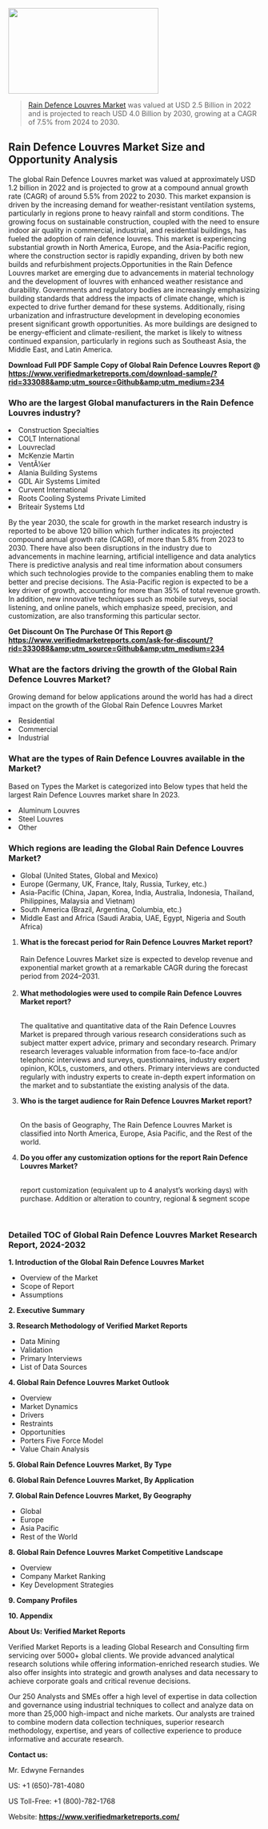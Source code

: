 <img src="https://ffe5etoiles.com/wp-content/uploads/2024/12/MST1-300x171.png" alt="" width="300" height="171" class="alignnone size-medium wp-image-20088" /><blockquote><p><p><a href="https://www.verifiedmarketreports.com/download-sample/?rid=333088&utm_source=Github&utm_medium=234" target="_blank">Rain Defence Louvres Market</a> was valued at USD 2.5 Billion in 2022 and is projected to reach USD 4.0 Billion by 2030, growing at a CAGR of 7.5% from 2024 to 2030.</p></blockquote><p><h2>Rain Defence Louvres Market Size and Opportunity Analysis</h2>The global Rain Defence Louvres market was valued at approximately USD 1.2 billion in 2022 and is projected to grow at a compound annual growth rate (CAGR) of around 5.5% from 2022 to 2030. This market expansion is driven by the increasing demand for weather-resistant ventilation systems, particularly in regions prone to heavy rainfall and storm conditions. The growing focus on sustainable construction, coupled with the need to ensure indoor air quality in commercial, industrial, and residential buildings, has fueled the adoption of rain defence louvres. This market is experiencing substantial growth in North America, Europe, and the Asia-Pacific region, where the construction sector is rapidly expanding, driven by both new builds and refurbishment projects.Opportunities in the Rain Defence Louvres market are emerging due to advancements in material technology and the development of louvres with enhanced weather resistance and durability. Governments and regulatory bodies are increasingly emphasizing building standards that address the impacts of climate change, which is expected to drive further demand for these systems. Additionally, rising urbanization and infrastructure development in developing economies present significant growth opportunities. As more buildings are designed to be energy-efficient and climate-resilient, the market is likely to witness continued expansion, particularly in regions such as Southeast Asia, the Middle East, and Latin America.</p><p class=""><strong>Download Full PDF Sample Copy of Global Rain Defence Louvres Report @ <a href="https://www.verifiedmarketreports.com/download-sample/?rid=333088&amp;utm_source=Github&amp;utm_medium=234" target="_blank">https://www.verifiedmarketreports.com/download-sample/?rid=333088&amp;utm_source=Github&amp;utm_medium=234</a></strong></p><h3 id="" class="">Who are the largest Global manufacturers in the Rain Defence Louvres industry?</h3><p><li>Construction Specialties</li><li> COLT International</li><li> Louvreclad</li><li> McKenzie Martin</li><li> VentÃ¼er</li><li> Alania Building Systems</li><li> GDL Air Systems Limited</li><li> Curvent International</li><li> Roots Cooling Systems Private Limited</li><li> Briteair Systems Ltd</li></p><div class=""><div class="" dir="" data-message-author-role="" data-message-id="" data-message-model-slug=""><div class=""><div class=""><div class=""><div class="" dir="" data-message-author-role="" data-message-id="" data-message-model-slug=""><div class=""><div class=""><p>By the year 2030, the scale for growth in the market research industry is reported to be above 120 billion which further indicates its projected compound annual growth rate (CAGR), of more than 5.8% from 2023 to 2030. There have also been disruptions in the industry due to advancements in machine learning, artificial intelligence and data analytics There is predictive analysis and real time information about consumers which such technologies provide to the companies enabling them to make better and precise decisions. The Asia-Pacific region is expected to be a key driver of growth, accounting for more than 35% of total revenue growth. In addition, new innovative techniques such as mobile surveys, social listening, and online panels, which emphasize speed, precision, and customization, are also transforming this particular sector.</p><p><strong>Get Discount On The Purchase Of This Report @&nbsp; <a href="https://www.verifiedmarketreports.com/ask-for-discount/?rid=333088&amp;utm_source=Github&amp;utm_medium=234" target="_blank">https://www.verifiedmarketreports.com/ask-for-discount/?rid=333088&amp;utm_source=Github&amp;utm_medium=234</a></strong></p></div></div></div></div></div></div></div></div><h3 id="" class="">What are the factors driving the growth of the Global Rain Defence Louvres Market?</h3><p id="" class="">Growing demand for below applications around the world has had a direct impact on the growth of the Global Rain Defence Louvres Market</p><p id="" class=""><li>Residential</li><li> Commercial</li><li> Industrial</li></p><h3 id="" class="">What are the types of Rain Defence Louvres available in the Market?</h3><p id="" class="">Based on Types the Market is categorized into Below types that held the largest Rain Defence Louvres market share In 2023.</p><p id="" class=""><li>Aluminum Louvres</li><li> Steel Louvres</li><li> Other</li></p><h3 id="" class="">Which regions are leading the Global Rain Defence Louvres Market?</h3><ul><li>Global (United States, Global and Mexico)</li><li>Europe (Germany, UK, France, Italy, Russia, Turkey, etc.)</li><li>Asia-Pacific (China, Japan, Korea, India, Australia, Indonesia, Thailand, Philippines, Malaysia and Vietnam)</li><li>South America (Brazil, Argentina, Columbia, etc.)</li><li>Middle East and Africa (Saudi Arabia, UAE, Egypt, Nigeria and South Africa)</li></ul><p><ol><li><strong>What is the forecast period for Rain Defence Louvres Market report?<br /></strong><br /><span data-sheets-root="1" data-sheets-value="{&quot;1&quot;:2,&quot;2&quot;:&quot;XXXX size is expected to develop revenue and exponential market growth at a remarkable CAGR during the forecast period from 2024&ndash;2030.&quot;}" data-sheets-userformat="{&quot;2&quot;:12674,&quot;4&quot;:{&quot;1&quot;:2,&quot;2&quot;:16776960},&quot;10&quot;:2,&quot;11&quot;:0,&quot;15&quot;:&quot;Arial&quot;,&quot;16&quot;:12}">Rain Defence Louvres Market size is expected to develop revenue and exponential market growth at a remarkable CAGR during the forecast period from 2024&ndash;2031.</span><br /><br /></li><li><strong>What methodologies were used to compile Rain Defence Louvres Market report?<br /><br /></strong><p>The qualitative and quantitative data of the&nbsp;Rain Defence Louvres Market is prepared through various research considerations such as subject matter expert advice, primary and secondary research. Primary research leverages valuable information from face-to-face and/or telephonic interviews and surveys, questionnaires, industry expert opinion, KOLs, customers, and others. Primary interviews are conducted regularly with industry experts to create in-depth expert information on the market and to substantiate the existing analysis of the data.&nbsp;</p></li><li><strong>Who is the target audience for Rain Defence Louvres Market report?<br /><br /></strong><p>On the basis of Geography, The&nbsp;Rain Defence Louvres Market is classified into North America, Europe, Asia Pacific, and the Rest of the world.</p></li><li><strong>Do you offer any customization options for the report Rain Defence Louvres Market?<br /><br /></strong><p>report customization (equivalent up to 4 analyst&rsquo;s working days) with purchase. Addition or alteration to country, regional &amp; segment scope</p><p>&nbsp;</p></li></ol></p><h3 id="" class="">Detailed TOC of Global Rain Defence Louvres Market Research Report, 2024-2032</h3><p id="" class=""><strong>1. Introduction of the Global Rain Defence Louvres Market</strong></p><ul><li>Overview of the Market</li><li>Scope of Report</li><li>Assumptions</li></ul><p id="" class=""><strong>2. Executive Summary</strong></p><p id="" class=""><strong>3. Research Methodology of&nbsp;Verified Market Reports</strong></p><ul><li>Data Mining</li><li>Validation</li><li>Primary Interviews</li><li>List of Data Sources</li></ul><p id="" class=""><strong>4. Global Rain Defence Louvres Market Outlook</strong></p><ul><li>Overview</li><li>Market Dynamics</li><li>Drivers</li><li>Restraints</li><li>Opportunities</li><li>Porters Five Force Model</li><li>Value Chain Analysis</li></ul><p id="" class=""><strong>5. Global Rain Defence Louvres Market, By&nbsp;Type</strong></p><p id="" class=""><strong>6. Global Rain Defence Louvres Market, By Application</strong></p><p id="" class=""><strong>7. Global Rain Defence Louvres Market, By Geography</strong></p><ul><li>Global</li><li>Europe</li><li>Asia Pacific</li><li>Rest of the World</li></ul><p id="" class=""><strong>8. Global Rain Defence Louvres Market Competitive Landscape</strong></p><ul><li>Overview</li><li>Company Market Ranking</li><li>Key Development Strategies</li></ul><p id="" class=""><strong>9. Company Profiles</strong></p><p id="" class=""><strong>10. Appendix</strong></p><p id="" class=""><strong>About Us: Verified Market Reports</strong></p><p id="" class="">Verified Market Reports is a leading Global Research and Consulting firm servicing over 5000+ global clients. We provide advanced analytical research solutions while offering information-enriched research studies. We also offer insights into strategic and growth analyses and data necessary to achieve corporate goals and critical revenue decisions.</p><p id="" class="">Our 250 Analysts and SMEs offer a high level of expertise in data collection and governance using industrial techniques to collect and analyze data on more than 25,000 high-impact and niche markets. Our analysts are trained to combine modern data collection techniques, superior research methodology, expertise, and years of collective experience to produce informative and accurate research.</p><p id="" class=""><strong>Contact us:</strong></p><p id="" class="">Mr. Edwyne Fernandes</p><p id="" class="">US: +1 (650)-781-4080</p><p id="" class="">US Toll-Free: +1 (800)-782-1768</p><p id="" class="">Website: <a target="" data-test-app-aware-link=""><strong>https://www.verifiedmarketreports.com/</strong></a></p>
